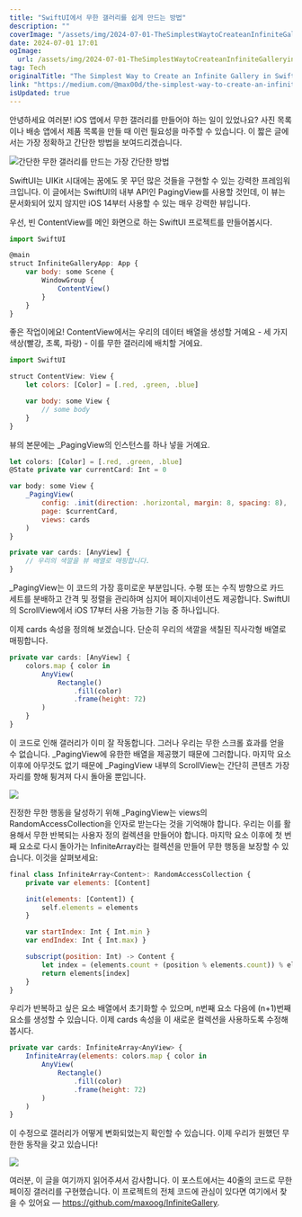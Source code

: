 ```yaml
---
title: "SwiftUI에서 무한 갤러리를 쉽게 만드는 방법"
description: ""
coverImage: "/assets/img/2024-07-01-TheSimplestWaytoCreateanInfiniteGalleryinSwiftUI_0.png"
date: 2024-07-01 17:01
ogImage:
  url: /assets/img/2024-07-01-TheSimplestWaytoCreateanInfiniteGalleryinSwiftUI_0.png
tag: Tech
originalTitle: "The Simplest Way to Create an Infinite Gallery in SwiftUI"
link: "https://medium.com/@max00d/the-simplest-way-to-create-an-infinite-gallery-in-swiftui-b8b202c480c8"
isUpdated: true
---
```


안녕하세요 여러분! iOS 앱에서 무한 갤러리를 만들어야 하는 일이 있었나요? 사진 목록이나 배송 앱에서 제품 목록을 만들 때 이런 필요성을 마주할 수 있습니다. 이 짧은 글에서는 가장 정확하고 간단한 방법을 보여드리겠습니다.

![간단한 무한 갤러리를 만드는 가장 간단한 방법](/assets/img/2024-07-01-TheSimplestWaytoCreateanInfiniteGalleryinSwiftUI_0.png)

SwiftUI는 UIKit 시대에는 꿈에도 못 꾸던 많은 것들을 구현할 수 있는 강력한 프레임워크입니다. 이 글에서는 SwiftUI의 내부 API인 PagingView를 사용할 것인데, 이 뷰는 문서화되어 있지 않지만 iOS 14부터 사용할 수 있는 매우 강력한 뷰입니다.

우선, 빈 ContentView를 메인 화면으로 하는 SwiftUI 프로젝트를 만들어봅시다.

<!-- seedividend - 사각형 -->

<ins class="adsbygoogle"
     style="display:block"
     data-ad-client="ca-pub-4877378276818686"
     data-ad-slot="1898504329"
     data-ad-format="auto"
     data-full-width-responsive="true"></ins>

<script>
     (adsbygoogle = window.adsbygoogle || []).push({});
</script>

```js
import SwiftUI

@main
struct InfiniteGalleryApp: App {
    var body: some Scene {
        WindowGroup {
            ContentView()
        }
    }
}
```

좋은 작업이에요! ContentView에서는 우리의 데이터 배열을 생성할 거예요 - 세 가지 색상(빨강, 초록, 파랑) - 이를 무한 갤러리에 배치할 거에요.

```js
import SwiftUI

struct ContentView: View {
    let colors: [Color] = [.red, .green, .blue]

    var body: some View {
        // some body
    }
}
```

뷰의 본문에는 \_PagingView의 인스턴스를 하나 넣을 거예요.

<!-- seedividend - 사각형 -->

<ins class="adsbygoogle"
     style="display:block"
     data-ad-client="ca-pub-4877378276818686"
     data-ad-slot="1898504329"
     data-ad-format="auto"
     data-full-width-responsive="true"></ins>

<script>
     (adsbygoogle = window.adsbygoogle || []).push({});
</script>

```js
let colors: [Color] = [.red, .green, .blue]
@State private var currentCard: Int = 0

var body: some View {
    _PagingView(
        config: .init(direction: .horizontal, margin: 8, spacing: 8),
        page: $currentCard,
        views: cards
    )
}

private var cards: [AnyView] {
    // 우리의 색깔을 뷰 배열로 매핑합니다.
}
```

\_PagingView는 이 코드의 가장 흥미로운 부분입니다. 수평 또는 수직 방향으로 카드 세트를 분배하고 간격 및 정렬을 관리하며 심지어 페이지네이션도 제공합니다. SwiftUI의 ScrollView에서 iOS 17부터 사용 가능한 기능 중 하나입니다.

이제 cards 속성을 정의해 보겠습니다. 단순히 우리의 색깔을 색칠된 직사각형 배열로 매핑합니다.

```js
private var cards: [AnyView] {
    colors.map { color in
        AnyView(
            Rectangle()
                .fill(color)
                .frame(height: 72)
        )
    }
}
```

<!-- seedividend - 사각형 -->

<ins class="adsbygoogle"
     style="display:block"
     data-ad-client="ca-pub-4877378276818686"
     data-ad-slot="1898504329"
     data-ad-format="auto"
     data-full-width-responsive="true"></ins>

<script>
     (adsbygoogle = window.adsbygoogle || []).push({});
</script>

이 코드로 인해 갤러리가 이미 잘 작동합니다. 그러나 우리는 무한 스크롤 효과를 얻을 수 없습니다. \_PagingView에 유한한 배열을 제공했기 때문에 그러합니다. 마지막 요소 이후에 아무것도 없기 때문에 \_PagingView 내부의 ScrollView는 간단히 콘텐츠 가장자리를 향해 튕겨져 다시 돌아올 뿐입니다.

<img src="https://miro.medium.com/v2/resize:fit:1200/1*tqZDRqYekPSCW1IPBcDzRg.gif" />

진정한 무한 행동을 달성하기 위해 \_PagingView는 views의 RandomAccessCollection을 인자로 받는다는 것을 기억해야 합니다. 우리는 이를 활용해서 무한 반복되는 사용자 정의 컬렉션을 만들어야 합니다. 마지막 요소 이후에 첫 번째 요소로 다시 돌아가는 InfiniteArray라는 컬렉션을 만들어 무한 행동을 보장할 수 있습니다. 이것을 살펴보세요:

```js
final class InfiniteArray<Content>: RandomAccessCollection {
    private var elements: [Content]

    init(elements: [Content]) {
        self.elements = elements
    }

    var startIndex: Int { Int.min }
    var endIndex: Int { Int.max) }

    subscript(position: Int) -> Content {
        let index = (elements.count + (position % elements.count)) % elements.count
        return elements[index]
    }
}
```

<!-- seedividend - 사각형 -->

<ins class="adsbygoogle"
     style="display:block"
     data-ad-client="ca-pub-4877378276818686"
     data-ad-slot="1898504329"
     data-ad-format="auto"
     data-full-width-responsive="true"></ins>

<script>
     (adsbygoogle = window.adsbygoogle || []).push({});
</script>

우리가 반복하고 싶은 요소 배열에서 초기화할 수 있으며, n번째 요소 다음에 (n+1)번째 요소를 생성할 수 있습니다. 이제 cards 속성을 이 새로운 컬렉션을 사용하도록 수정해봅시다.

```js
private var cards: InfiniteArray<AnyView> {
    InfiniteArray(elements: colors.map { color in
        AnyView(
            Rectangle()
                .fill(color)
                .frame(height: 72)
        )
    )
}
```

이 수정으로 갤러리가 어떻게 변화되었는지 확인할 수 있습니다. 이제 우리가 원했던 무한한 동작을 갖고 있습니다!

<img src="https://miro.medium.com/v2/resize:fit:1200/1*y49T8uq9HNmc30b10WNoCg.gif" />

<!-- seedividend - 사각형 -->

<ins class="adsbygoogle"
     style="display:block"
     data-ad-client="ca-pub-4877378276818686"
     data-ad-slot="1898504329"
     data-ad-format="auto"
     data-full-width-responsive="true"></ins>

<script>
     (adsbygoogle = window.adsbygoogle || []).push({});
</script>

여러분, 이 글을 여기까지 읽어주셔서 감사합니다. 이 포스트에서는 40줄의 코드로 무한 페이징 갤러리를 구현했습니다. 이 프로젝트의 전체 코드에 관심이 있다면 여기에서 찾을 수 있어요 — https://github.com/maxoog/InfiniteGallery.
